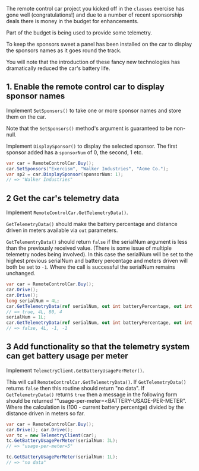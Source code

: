 The remote control car project you kicked off in the `classes` exercise has gone well (congratulations!) and due to a number of recent sponsorship deals there is money in the budget for enhancements.

Part of the budget is being used to provide some telemetry.

To keep the sponsors sweet a panel has been installed on the car to display the sponsors names as it goes round the track.

You will note that the introduction of these fancy new technologies has dramatically reduced the car's battery life.

## 1. Enable the remote control car to display sponsor names

Implement `SetSponsors()` to take one or more sponsor names and store them on the car.

Note that the `SetSponsors()` method's argument is guaranteed to be non-null.

Implement `DisplaySponsor()` to display the selected sponsor. The first sponsor added has a `sponsorNum` of 0, the second, 1 etc.

```csharp
var car = RemoteControlCar.Buy();
car.SetSponsors("Exercism", "Walker Industries", "Acme Co.");
var sp2 = car.DisplaySponsor(sponsorNum: 1);
// => "Walker Industries"
```

## 2 Get the car's telemetry data

Implement `RemoteControlCar.GetTelemetryData()`.

`GetTelemetryData()` should make the battery percentage and distance driven in meters available via `out` parameters.

`GetTelementryData()` should return `false` if the serialNum argument is less than the previously received value. (There is some issue of multiple telemetry nodes being involved). In this case the serialNum will be set to the highest previous serialNum and battery percentage and meters driven will both be set to `-1`. Where the call is successful the serialNum remains unchanged.

```csharp
var car = RemoteControlCar.Buy();
car.Drive();
car.Drive();
long serialNum = 4L;
car.GetTelemetryData(ref serialNum, out int batteryPercentage, out int distanceDrivenInMeters);
// => true, 4L, 80, 4
serialNum = 1L;
car.GetTelemetryData(ref serialNum, out int batteryPercentage, out int distanceDrivenInMeters);
// => false, 4L, -1, -1
```

## 3 Add functionality so that the telemetry system can get battery usage per meter

Implement `TelemetryClient.GetBatteryUsagePerMeter()`.

This will call `RemoteControlCar.GetTelemetryData()`. If `GetTelemetryData()` returns `false` then this routine should return "no data". If `GetTelemetryData()` returns `true` then a message in the following form should be returned ""usage-per-meter=<BATTERY-USAGE-PER-METER". Where the calculation is (100 - current battery percentge) divided by the distance driven in meters so far.

```csharp
var car = RemoteControlCar.Buy();
car.Drive(); car.Drive();
var tc = new TelemetryClient(car);
tc.GetBatteryUsagePerMeter(serialNum: 3L);
// => "usage-per-meter=5"

tc.GetBatteryUsagePerMeter(serialNum: 1L);
// => "no data"
```
